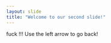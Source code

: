 ```yaml
---
layout: slide
title: "Welcome to our second slide!"
---
```

fuck !!!
Use the left arrow to go back!
